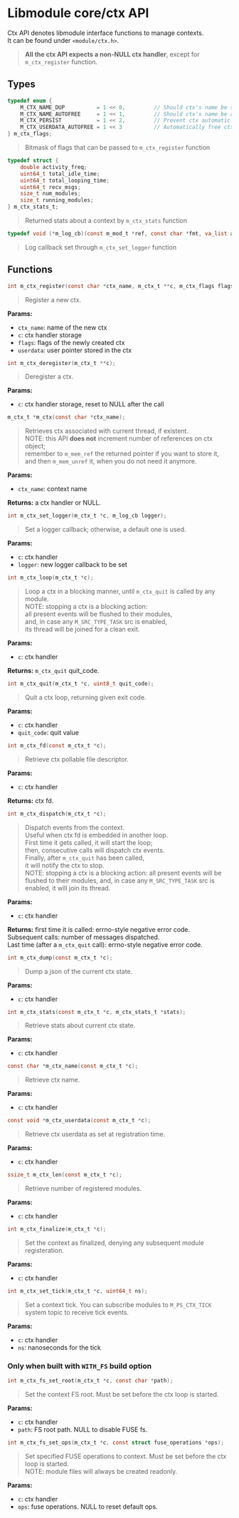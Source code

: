 # Libmodule core/ctx API

Ctx API denotes libmodule interface functions to manage contexts.  
It can be found under `<module/ctx.h>`.  

> **All the ctx API expects a non-NULL ctx handler**, except for `m_ctx_register` function.  

## Types

```C
typedef enum {
    M_CTX_NAME_DUP          = 1 << 0,         // Should ctx's name be strdupped
    M_CTX_NAME_AUTOFREE     = 1 << 1,         // Should ctx's name be autofreed
    M_CTX_PERSIST           = 1 << 2,         // Prevent ctx automatic destroying when there are no modules in it anymore. With this option, context is kept alive until m_ctx_deregister() is called.
    M_CTX_USERDATA_AUTOFREE = 1 << 3          // Automatically free ctx userdata upon deregister
} m_ctx_flags;
```
> Bitmask of flags that can be passed to `m_ctx_register` function

```C
typedef struct {
    double activity_freq;
    uint64_t total_idle_time;
    uint64_t total_looping_time;
    uint64_t recv_msgs;
    size_t num_modules;
    size_t running_modules;
} m_ctx_stats_t;
```
> Returned stats about a context by `m_ctx_stats` function

```C
typedef void (*m_log_cb)(const m_mod_t *ref, const char *fmt, va_list args);
```
> Log callback set through `m_ctx_set_logger` function

## Functions

```C
int m_ctx_register(const char *ctx_name, m_ctx_t **c, m_ctx_flags flags, const void *userdata);
```
> Register a new ctx.  

**Params:**  

* `ctx_name`: name of the new ctx  
* `c`: ctx handler storage  
* `flags`: flags of the newly created ctx  
* `userdata`: user pointer stored in the ctx  

```C
int m_ctx_deregister(m_ctx_t **c);
```
> Deregister a ctx.  

**Params:**  

* `c`: ctx handler storage, reset to NULL after the call  

```C
m_ctx_t *m_ctx(const char *ctx_name);
```
> Retrieves ctx associated with current thread, if existent.  
> NOTE: this API **does not** increment number of references on ctx object;  
> remember to `m_mem_ref` the returned pointer if you want to store it,  
> and then `m_mem_unref` it, when you do not need it anymore.  

**Params:**  

 * `ctx_name`: context name  

**Returns:** a ctx handler or NULL.

```C
int m_ctx_set_logger(m_ctx_t *c, m_log_cb logger);
```
> Set a logger callback; otherwise, a default one is used.  

**Params:**  

* `c`: ctx handler  
* `logger`: new logger callback to be set  

```C
int m_ctx_loop(m_ctx_t *c);
```
> Loop a ctx in a blocking manner, until `m_ctx_quit` is called by any module.  
> NOTE: stopping a ctx is a blocking action:  
> all present events will be flushed to their modules,  
> and, in case any `M_SRC_TYPE_TASK` src is enabled,  
> its thread will be joined for a clean exit.  

**Params:**  

* `c`: ctx handler  

**Returns:** `m_ctx_quit` quit_code.  

```C
int m_ctx_quit(m_ctx_t *c, uint8_t quit_code);
```
> Quit a ctx loop, returning given exit code.  

**Params:**  

* `c`: ctx handler  
* `quit_code`: quit value  

```C
int m_ctx_fd(const m_ctx_t *c);
```
> Retrieve ctx pollable file descriptor.  

**Params:**  

* `c`: ctx handler  

**Returns:** ctx fd.

```C
int m_ctx_dispatch(m_ctx_t *c);
```
> Dispatch events from the context.  
> Useful when ctx fd is embedded in another loop.  
> First time it gets called, it will start the loop;  
> then, consecutive calls will dispatch ctx events.  
> Finally, after `m_ctx_quit` has been called,  
> it will notify the ctx to stop.  
> NOTE: stopping a ctx is a blocking action:
> all present events will be flushed to their modules,
> and, in case any `M_SRC_TYPE_TASK` src is enabled,
> it will join its thread.

**Params:**  

* `c`: ctx handler  

**Returns:** first time it is called: errno-style negative error code.  
Subsequent calls: number of messages dispatched.  
Last time (after a `m_ctx_quit` call): errno-style negative error code.  

```C
int m_ctx_dump(const m_ctx_t *c);
```
> Dump a json of the current ctx state.  

**Params:**  

* `c`: ctx handler  

```C
int m_ctx_stats(const m_ctx_t *c, m_ctx_stats_t *stats);
```
> Retrieve stats about current ctx state.  

**Params:**  

* `c`: ctx handler  

```C
const char *m_ctx_name(const m_ctx_t *c);
```
> Retrieve ctx name.  

**Params:**  

* `c`: ctx handler  

```C
const void *m_ctx_userdata(const m_ctx_t *c);
```
> Retrieve ctx userdata as set at registration time.  

**Params:**  

* `c`: ctx handler  

```C
ssize_t m_ctx_len(const m_ctx_t *c);
```
> Retrieve number of registered modules.  

**Params:**  

* `c`: ctx handler  

```C
int m_ctx_finalize(m_ctx_t *c);
```
> Set the context as finalized, denying any subsequent module registeration.  

**Params:**  

* `c`: ctx handler  

```C
int m_ctx_set_tick(m_ctx_t *c, uint64_t ns);
```
> Set a context tick. You can subscribe modules to `M_PS_CTX_TICK` system topic to receive tick events.

**Params:**  

* `c`: ctx handler  
* `ns`: nanoseconds for the tick  

### Only when built with `WITH_FS` build option

```C
int m_ctx_fs_set_root(m_ctx_t *c, const char *path);
```
> Set the context FS root. Must be set before the ctx loop is started.  

**Params:**  

* `c`: ctx handler  
* `path`: FS root path. NULL to disable FUSE fs.  

```C
int m_ctx_fs_set_ops(m_ctx_t *c, const struct fuse_operations *ops);
```
> Set specified FUSE operations to context. Must be set before the ctx loop is started.  
> NOTE: module files will always be created readonly.  

**Params:**  

* `c`: ctx handler  
* `ops`: fuse operations. NULL to reset default ops.  
